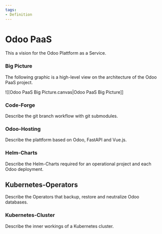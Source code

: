 ```yaml
---
tags:
- Definition
---
```

# Odoo PaaS

This a vision for the Odoo Plattform as a Service.

### Big Picture

The following graphic is a high-level view on the architecture of the Odoo PaaS project.

![[Odoo PaaS Big Picture.canvas|Odoo PaaS Big Picture]]

### Code-Forge

Describe the git branch workflow with git submodules.
### Odoo-Hosting

Describe the plattform based on Odoo, FastAPI and Vue.js.
### Helm-Charts

Describe the Helm-Charts required for an operational project and each Odoo deployment.
## Kubernetes-Operators

Describe the Operators that backup, restore and neutralize Odoo databases.
### Kubernetes-Cluster

Describe the inner workings of a Kubernetes cluster.
